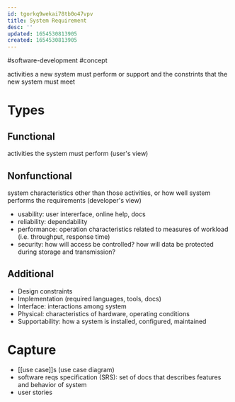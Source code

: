 ```yaml
---
id: tgorkq9wekai78tb0o47vpv
title: System Requirement
desc: ''
updated: 1654530813905
created: 1654530813905
---
```

#software-development #concept 

activities a new system must perform or support and the constrints that the new system must meet

# Types
## Functional
activities the system must perform (user's view) 

## Nonfunctional
system characteristics other than those activities, or how well system performs the requirements (developer's view)
- usability: user intererface, online help, docs
- reliability: dependability 
- performance: operation characteristics related to measures of workload (i.e. throughput, response time)
- security: how will access be controlled? how will data be protected during storage and transmission?

## Additional
- Design constraints
- Implementation (required languages, tools, docs)
- Interface: interactions among system
- Physical: characteristics of hardware, operating conditions
- Supportability: how a system is installed, configured, maintained

# Capture
- [[use case]]s (use case diagram)
- software reqs specification (SRS): set of docs that describes features and behavior of system
- user stories
